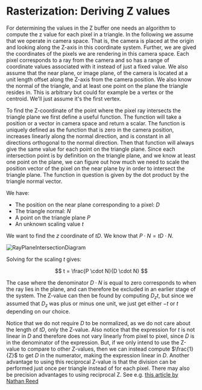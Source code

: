 # Rasterization: Deriving Z values

For determining the values in the Z buffer one needs an algorithm to compute the z value for each pixel in a triangle.
In the following we assume that we operate in camera space. That is, the camera is placed at the origin and looking along the Z-axis in this coordinate system.
Further, we are gived the coordinates of the pixels we are rendering in this camera space. Each pixel corresponds to a ray from the camera
and so has a range of coordinate values associated with it instead of just a fixed value. We also assume that the near plane, or image plane, of the camera is located
at a unit length offset along the Z-axis from the camera position. We also know the normal of the triangle, and at least one point on the plane the triangle resides in.
This is arbitrary but could for example be a vertex or the centroid. We'll just assume it's the first vertex.

To find the Z-coordinate of the point where the pixel ray intersects the triangle plane we first define a useful function.
The function will take a position or a vector in camera space and return a scalar.
The function is uniquely defined as the function that is zero in the camera position,
increases linearly along the normal direction,
and is constant in all directions orthogonal to the normal direction.
Then that function will always give the same value for each point on the triangle plane.
Since each intersection point is by definition on the triangle plane, and we know at least one point on the plane,
we can figure out how much we need to scale the position vector of the pixel on the near plane by in order to intersect the triangle plane.
The function in question is given by the dot product by the triangle normal vector.

We have:
- The position on the near plane corresponding to a pixel: $D$
- The triangle normal: $N$
- A point on the triangle plane $P$
- An unknown scaling value $t$

We want to find the $z$ coordinate of $tD$.
We know that $P \cdot N = tD \cdot N$.

![RayPlaneIntersectionDiagram](https://user-images.githubusercontent.com/5385533/213801909-5d60ba16-345f-4b38-a099-bdde0199bde6.png)

Solving for the scaling $t$ gives:

$$ t  = \frac{P \cdot N}{D \cdot N} $$

The case where the denominator $D \cdot N$ is equal to zero corresponds to when the ray lies in the plane, and can therefore be excluded in an earlier stage of the system.
The Z-value can then be found by computing $D_z t$, but since we assumed that $D_z$ was plus or minus one unit, we just get either $-t$ or $t$ depending on our choice.

Notice that we do not require $D$ to be normalized, as we do not care about the length of $tD$, only the Z-value.
Also notice that the expression for $t$ is not linear in $D$ and therefore does not vary linearly from pixel to pixel, since $D$ is in the denominator of the expression. But, if we only intend to use the Z-value to compare to other Z-values, then we can instead compute $\frac{1}{Z}$ to get $D$ in the numerator, making the expression linear in $D$. Another advantage to using this reciprocal Z-value is that the division can be performed just once per triangle instead of for each pixel.
There may also be precision advantages to using reciprocal Z. See e.g. [this article by Nathan Reed](https://developer.nvidia.com/content/depth-precision-visualized)


